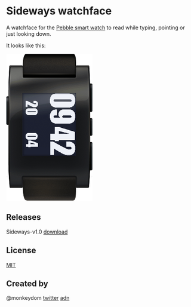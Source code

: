 # Sideways watchface
A watchface for the [Pebble smart watch](http://getpebble.com) to read while typing, pointing or just looking down.

It looks like this:

![Sideways Screenshot](Screenshot.png)

## Releases
Sideways-v1.0 [download](https://github.com/monkeydom/pebble-Sideways/raw/v1.0/releases/Sideways-v1.0.pbw)

## License
[MIT](http://www.opensource.org/licenses/mit-license.php)

## Created by
@monkeydom [twitter](http://twitter.com/monkeydom) [adn](http://alpha.app.net/monkeydom)
